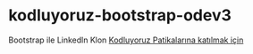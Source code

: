 # kodluyoruz-bootstrap-odev3
Bootstrap ile Linkedln Klon
[Kodluyoruz Patikalarına katılmak için ](https://app.patika.dev/referral/yunusugdul)
